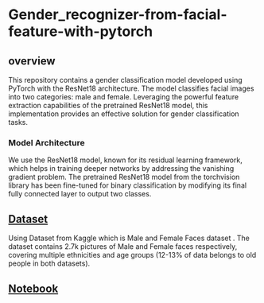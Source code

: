 # Gender_recognizer-from-facial-feature-with-pytorch
## overview
This repository contains a gender classification model developed using PyTorch with the ResNet18 architecture. The model classifies facial images into two categories: male and female. Leveraging the powerful feature extraction capabilities of the pretrained ResNet18 model, this implementation provides an effective solution for gender classification tasks.
### Model Architecture 
We use the ResNet18 model, known for its residual learning framework, which helps in training deeper networks by addressing the vanishing gradient problem. The pretrained ResNet18 model from the torchvision library has been fine-tuned for binary classification by modifying its final fully connected layer to output two classes.
## [Dataset](https://www.kaggle.com/datasets/ashwingupta3012/male-and-female-faces-dataset)
Using Dataset from Kaggle which is Male and Female Faces dataset . The dataset contains 2.7k pictures of Male and Female faces respectively, covering multiple ethnicities and age groups (12-13% of data belongs to old people in both datasets).
## [Notebook]()
